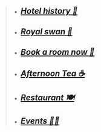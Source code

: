 
> + ## [***Hotel history 📜***](https://botleigh-grange.github.io/History/) 
> + ## [***Royal swan 🏨*** ](https://www.booking.com/hotel/gb/royal-swan-ashley-manor.en-gb.html)
> + ## [***Book a room now 📌***](https://www.booking.com/hotel/gb/botleigh-grange-and-spa.en-gb.html)
> + ## [***Afternoon Tea ☕***](https://botleigh-grange.github.io/Afternoon-Tea/)
> + ## [***Restaurant 🍽️***](https://botleigh-grange.github.io/Lunch-Dinner/)
> + ## [***Events 🎉📅***](https://botleigh-grange.github.io/Upcoming-events/)



